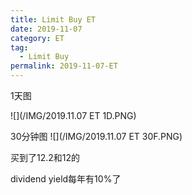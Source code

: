 ```yaml
---
title: Limit Buy ET
date: 2019-11-07
category: ET
tag:
  - Limit Buy
permalink: 2019-11-07-ET
---
```

1天图

![](/IMG/2019.11.07 ET 1D.PNG)

30分钟图
![](/IMG/2019.11.07 ET 30F.PNG)

买到了12.2和12的

dividend yield每年有10%了
